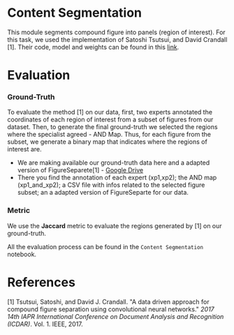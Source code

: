 # Content Segmentation 

This module segments  compound figure into panels (region of interest). For this task, we used the implementation of Satoshi Tsutsui, and David Crandall [1]. Their code, model and weights can be found in this [link](https://github.com/apple2373/figure-separator). 

# Evaluation

### Ground-Truth

To evaluate the method [1] on our data, first, two experts annotated the coordinates of each region of interest from a subset of figures from our dataset. Then, to generate the final ground-truth we selected the regions where the specialist agreed - AND Map. Thus, for each figure from the subset, we generate a binary map that indicates where the regions of interest are.

- We are making available our ground-truth data here and a adapted version of FigureSeparete[1] - [Google Drive](https://drive.google.com/file/d/1PSrtJ5RK9Xy3mX0EBwR9ICz_ot8ytaSD/view?usp=sharing) 
- There you find the annotation of each expert (xp1,xp2); the AND map (xp1_and_xp2); a CSV file with infos related to the selected figure subset; an a adapted version of FigureSeparte for our data.

### Metric

We use the **Jaccard** metric to evaluate the regions generated by [1] on our ground-truth.

All the evaluation process can be found in the `Content Segmentation` notebook.

# References

[1] Tsutsui, Satoshi, and David J. Crandall. "A data driven approach for compound figure separation using convolutional neural networks." *2017 14th IAPR International Conference on Document Analysis and Recognition (ICDAR)*. Vol. 1. IEEE, 2017.
